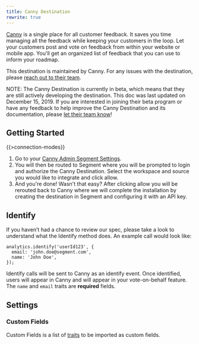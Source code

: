 ```yaml
---
title: Canny Destination
rewrite: true
---
```


[Canny](https://canny.io) is a single place for all customer feedback. It saves you time managing all the feedback while keeping your customers in the loop. Let your customers post and vote on feedback from within your website or mobile app. You'll get an organized list of feedback that you can use to inform your roadmap.

This destination is maintained by Canny. For any issues with the destination, please [reach out to their team](segment-help@canny.io).

NOTE: The Canny Destination is currently in beta, which means that they are still actively developing the destination. This doc was last updated on December 15, 2019. If you are interested in joining their beta program or have any feedback to help improve the Canny Destination and its documentation, please [let their team know](segment-help@canny.io)!

## Getting Started
{{>connection-modes}}

1. Go to your [Canny Admin Segment Settings](https://canny.io/redirect?to=%2Fadmin%2Fsettings%2Fsegment).
2. You will then be routed to Segment where you will be prompted to login and authorize the Canny Destination. Select the workspace and source you would like to integrate and click allow.
3. And you're done! Wasn't that easy? After clicking allow you will be rerouted back to Canny where we will complete the installation by creating the destination in Segment and configuring it with an API key.


## Identify
If you haven’t had a chance to review our spec, please take a look to understand what the Identify method does. An example call would look like:

```
analytics.identify('userId123', {
  email: 'john.doe@segment.com',
  name: 'John Doe',
});
```
Identify calls will be sent to Canny as an identify event. Once identified, users will appear in Canny and will appear in your vote-on-behalf feature. The `name` and `email` traits are **required** fields.

## Settings

### Custom Fields
Custom Fields is a list of [traits](https://segment.com/docs/connections/spec/identify/#traits) to be imported as custom fields.
